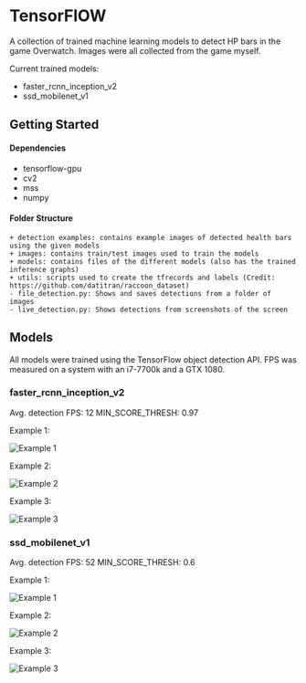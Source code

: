 # TensorFlOW
A collection of trained machine learning models to detect HP bars in the game Overwatch. Images were all collected from the game myself.

Current trained models:
- faster_rcnn_inception_v2
- ssd_mobilenet_v1


## Getting Started
#### Dependencies
- tensorflow-gpu
- cv2
- mss
- numpy

#### Folder Structure
```
+ detection examples: contains example images of detected health bars using the given models
+ images: contains train/test images used to train the models
+ models: contains files of the different models (also has the trained inference graphs)
+ utils: scripts used to create the tfrecords and labels (Credit: https://github.com/datitran/raccoon_dataset)
- file_detection.py: Shows and saves detections from a folder of images
- live_detection.py: Shows detections from screenshots of the screen
```


## Models
All models were trained using the TensorFlow object detection API. FPS was measured on a system with an i7-7700k and a GTX 1080.
### faster_rcnn_inception_v2
Avg. detection FPS: 12
MIN_SCORE_THRESH: 0.97

Example 1: 

![Example 1](https://i.imgur.com/vfxXsN1.png)

Example 2:

![Example 2](https://i.imgur.com/HVIOxMZ.png)

Example 3:

![Example 3](https://i.imgur.com/0rJxSTv.png)

### ssd_mobilenet_v1
Avg. detection FPS: 52
MIN_SCORE_THRESH: 0.6

Example 1: 

![Example 1](https://i.imgur.com/QnFTHfe.png)

Example 2:

![Example 2](https://i.imgur.com/5UREQHe.png)

Example 3:

![Example 3](https://i.imgur.com/zxYUG8E.png)
